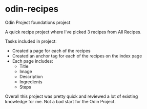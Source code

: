 # odin-recipes
Odin Project foundations project

A quick recipe project where I've picked 3 recipes from All Recipes.

Tasks included in project:
 - Created a page for each of the recipes
 - Created an anchor tag for each of the recipes on the index page
  - Each page includes:
    - Title
    - Image
    - Description
    - Ingredients
    - Steps

Overall this project was pretty quick and reviewed a lot of existing knowledge for me. Not a bad start for the Odin Project.